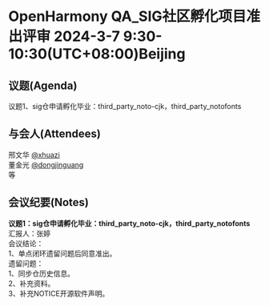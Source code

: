 # OpenHarmony QA_SIG社区孵化项目准出评审 2024-3-7 9:30-10:30(UTC+08:00)Beijing

## 议题(Agenda)

议题1、sig仓申请孵化毕业：third_party_noto-cjk，third_party_notofonts  

## 与会人(Attendees)

邢文华 [@xhuazi](https://gitee.com/xhuazi)  
董金光 [@dongjinguang](https://gitee.com/dongjinguang)  
等

## 会议纪要(Notes)

**议题1：sig仓申请孵化毕业：third_party_noto-cjk，third_party_notofonts**  
汇报人：张婷  
会议结论：  
1、单点闭环遗留问题后同意准出。  
遗留问题：  
1、同步仓历史信息。  
2、补充资料。  
3、补充NOTICE开源软件声明。  
